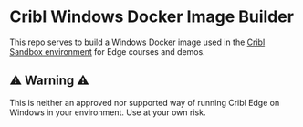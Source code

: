 # Cribl Windows Docker Image Builder

This repo serves to build a Windows Docker image used in the [Cribl Sandbox environment](https://sandbox.cribl.io) for Edge courses and demos.

## ⚠️ Warning ⚠️

This is neither an approved nor supported way of running Cribl Edge on Windows in your environment. Use at your own risk.